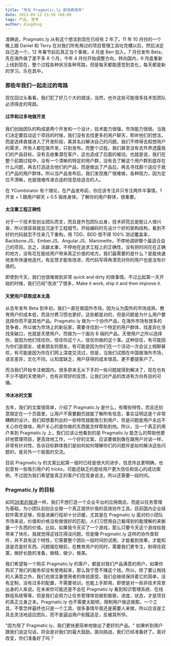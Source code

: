 ```yaml
---
title: "写在 Pragmatic.ly 即将两周年"
date: 2013-09-12 13:50 +08:00
tags: 产品, 思考
author: dingding
---
```


准确说，Pragmatic.ly 从有这个想法到现在已经有 2 年了。11 年 10 月份的一个晚上跟 Daniel 和 Terry 在对我们所有用过的项目管理工具吐完槽以后，然后决定自己造一个，12 年春节前后真正当个事做，4 月底 Ben 加入，7 月份发布 Beta，先在海外做了差不多 8 个月，今年 4 月份开始调整方向，转向国内，6 月底重新上线到现在，整个过程各种状况各种弯路，但是每天都能感觉到变化，每天都是新的学习，乐在其中。

### 那些年我们一起走过的弯路 ###

现在回过头看看，我们犯了好几个大的错误，当然，也许这些可能很多技术型团队必须得走的弯路。

#### 过早和过多地做开发 ####

我们创始团队的构成是两个开发和一个设计，技术能力很强，市场能力很弱。当我们决定要启动这个项目的时候，我们没有去找更多的用户聊天，聆听他们的想法，而是选择直接进入了开发阶段，美其名曰解决自己的问题。我们不停得去假想用户的需求，所有人都在做开发，只到发布。而整个过程，我们甚至没有去外界透露我们的产品目标，没有去收集潜在客户，这也造成了后面的被动。也就是说，我们在整个前期过程中，没有一个清晰的特定的用户群，没有去了解这个用户群到底存在什么问题，再去打造适合他们的产品，而是做出了产品后，再去寻找那个适应于我们产品的用户群体。所以当产品发布后，我们发现推广很难做，各种阻力，因为定位不清晰，也就很难传递合适的信息给适合的人。

在 YCombinator 有个理论，在产品发布前，你应该专注并只专注两件半事情，1 开发 + 1 跟用户聊天 + 0.5 锻炼身体。了解你的用户群体，很重要。

#### 太注重工程正确性 ####

对于一个技术型创业团队而言，而且是外包团队出身，技术研究总是能让人很兴奋，所以很容易就会沉迷于工程细节。开始编码时先设计个好的架构结构，看到不好的代码就忍不住来几下重构，用 TDD、BDD 恨不得 100% 测试覆盖率，Backbone.JS、Ember.JS、Angular.JS、Marionette，不停地调研哪个最适合自己的项目。总之，洁癖太重，不停地在追求工程上的正确性，没有把时间花在正确的地方，没有花在能给用户带来真正价值的地方。我们最需要的是什么？是能快速地发布快速地迭代，有反馈才能有改进，而代码写得再漂亮对你的用户也是没有价值的。

即使到今天，我们也很难做到非常 quick and dirty 的做事情。不过比起第一天开始的时候，我们已经"改进"了很多，Make it work, ship it and then improve it.

#### 天使用户获取成本太高 ####

从去年发布 Beta 到年初，我们一直在做国外市场，因为认为国外的市场成熟，教育用户的成本低，而且付费习惯也更好。这些都是对的，但是问题是为什么用户要选择你而不是其他产品。Pragmatic.ly 做为一个协作产品，在海外市场有很多的竞争者，所以做为市场上的新玩家，需要寻找到一个特定的用户群体，找差异化寻找突破口，也就是天使用户。而做为一个面向 B 端的产品，天使用户之所以选择你，是因为他们信任你，信任你这个人，信任你做的这个事。这种信任，有可能因为你们是朋友、或者朋友的朋友，有可能是因为你们在一个活动一次会议上相聊甚欢，有可能是因为你在们网上深度交流过，但是，当我们试图在中国做海外市场，语言差异，文化不同，认知度缺乏，用户获得的成本很高，更不要提客户了。

而当我们开始专注做国内，很多原来无从下手的一些问题就得到解决了，现在也有不少不错的天使用户，也有非常好的反馈，让我们对产品的改进有方向有目的可循。

#### 冷冰冰的文案 ####

去年，我们的文案很简单，介绍了 Pragmatic.ly 是什么，有哪些特性，而且还刻意限定在一个页面里，让用户不需要翻页就能了解所有信息，事实证明这是个非常糟糕的设计。我们假想着列出的一些特性就能吸引到用户，但是问题是用户永远不关心你在做啥，用户关心的是你做的东西能怎样帮助到他。所以，当一个真正的用户来到 Pragmatic.ly 上，我们应该让他看到的是 Pragmatic.ly 能怎么的帮助他更好地管理项目，更高效地工作，一个好的文案，应该要做到像在跟用户对话一样，非常有针对性，告诉目标群体我们是如何如何理解你们的问题并是如何解决这些问题的，是另外一个层面的交流。

目前 Pragmatic.ly  的文案比起第一版时已经是很大的进步，信息传达更明确，也刻意有一些吸引用户的 tricks，可能还缺乏的是给用户更大信任和信心的成功案例，不过因为我们希望是真正的客户们在现身说法，所以还需要一段时间。

### Pragmatic.ly 的目标 ###

如同[36氪的报道](http://www.36kr.com/p/205411.html)一样，我们不想打造一个企业平台的应用商店，而是以任务管理为基础，为小团队初创企业做一个真正提供价值的高效协作工具。目前国内企业级软件需求足够，但是进展行程却十分迟缓，尤其是在 Pragmatic.ly 面对的小团队市场来说，价值和价格没有做很好的匹配。人们习惯用自己看得到的能理解的来衡量一个东西的价值。比如，如果我今天买了一个游戏，那么只要今天这个游戏给我带来了快乐，我就觉得这钱花得没问题。但是像 Pragmatic.ly 这样的协作类软件，并不具有这个特性，它需要整个团队一段时间的试用，才能看到效果，才能知道是否是好东西。问题摆在眼前，在教育用户的同时，需要我们更专注，耐得住寂寞，做好长跑的准备，做精，做少，做美。

我们希望每一个购买 Pragmatic.ly 的客户，都是对我们产品满意的用户。如果你购买了我们的服务却没有使用起来，那么我宁愿不赚这个钱。所以，除了要让掏钱的人满意之外，我们也很注重使用者的体验感受。我们会继续保持着它的简单，没有定制，没有过多的配置，不需要培训，也能上手即用，即使是对一些非技术背景出身的人来说。在未来你可能还是不会在 Pragmatic.ly 看到知识管理系统、在线群组系统等等，但是我们会努力让任务管理体验做到极致，进度、状态，才是项目的真正立身之本。Pragmatic.ly 也不需要太聪明，限制用户做这做那。一个工具，不管怎样最终也只是一个工具，很多事情毕竟还是需要人来做，所以应该是工具去灵活地适应团队，而不是逼迫用户削履适足，反被其所俘。

"因为用了 Pragmatic.ly，我们更快更简单地做出了更好的产品。" 如果听到用户跟我们说这句话，将会是对我们的最大鼓励。面向挑战，我们已经准备好了。面对改变，你们准备好了吗？
